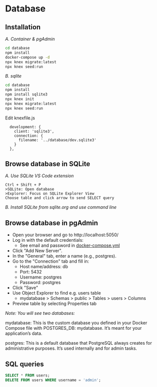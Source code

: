 # Database

## Installation
*A. Container & pgAdmin*  
```bash
cd database
npm install
docker-compose up -d
npx knex migrate:latest
npx knex seed:run
```

*B. sqlite*
```bash
cd database
npm install
npm install sqlite3
npx knex init
npx knex migrate:latest
npx knex seed:run
```
Edit knexfile.js
```
  development: {
    client: 'sqlite3',
    connection: {
      filename: '../database/dev.sqlite3'
    }
  },
```

## Browse database in SQLite
*A. Use SQLite VS Code extension*
```
Ctrl + Shift + P  
>SQLite: Open database
>Explorer: Focus on SQLite Explorer View  
Choose table and click arrow to send SELECT query  
```
*B. Install SQLite from sqlite.org and use command line*

## Browse database in pgAdmin
- Open your browser and go to http://localhost:5050/
- Log in with the default credentials:
  - See email and password in [docker-compose.yml](docker-compose.yml)
- Click "Add New Server".
- In the "General" tab, enter a name (e.g., postgres).
- Go to the "Connection" tab and fill in:
  - Host name/address: db
  - Port: 5432
  - Username: postgres
  - Password: postgres
- Click "Save"
- Use Object Explorer to find e.g. users table  
  - mydatabase > Schemas > public > Tables > users > Columns  
- Preview table by selecting Properties tab

*Note: You will see two databases:*

mydatabase: This is the custom database you defined in your Docker Compose file with POSTGRES_DB: mydatabase. It’s meant for your application’s data.

postgres: This is a default database that PostgreSQL always creates for administrative purposes. It’s used internally and for admin tasks.

## SQL queries
```sql
SELECT * FROM users;
DELETE FROM users WHERE username = 'admin'; 
```
